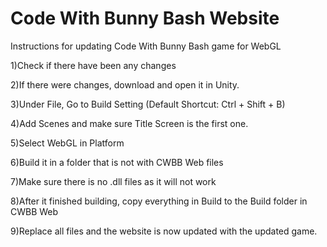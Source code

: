 # Code With Bunny Bash Website

Instructions for updating Code With Bunny Bash game for WebGL

1)Check if there have been any changes

2)If there were changes, download and open it in Unity.

3)Under File, Go to Build Setting (Default Shortcut: Ctrl + Shift + B)

4)Add Scenes and make sure Title Screen is the first one.

5)Select WebGL in Platform

6)Build it in a folder that is not with CWBB Web files

7)Make sure there is no .dll files as it will not work

8)After it finished building, copy everything in Build to the Build folder in CWBB Web

9)Replace all files and the website is now updated with the updated game.

